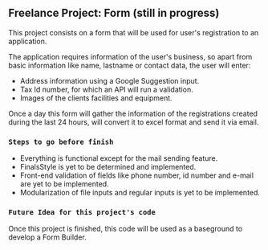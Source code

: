 ## Freelance Project: Form (still in progress)

This project consists on a form that will be used for user's registration to an application.

The application requires information of the user's business, so apart from basic information like name, lastname or contact data, the user will enter:

* Address information using a Google Suggestion input.
* Tax Id number, for which an API will run a validation.
* Images of the clients facilities and equipment.

Once a day this form will gather the information of the registrations created during the last 24 hours, will convert it to excel format and send it via email.

### `Steps to go before finish`

* Everything is functional except for the mail sending feature.
* FinalsStyle is yet to be determined and implemented.
* Front-end validation of fields like phone number, id number and e-mail are yet to be implemented.
* Modularization of file inputs and regular inputs is yet to be implemented.

### `Future Idea for this project's code`

Once this project is finished, this code will be used as a baseground to develop a Form Builder.